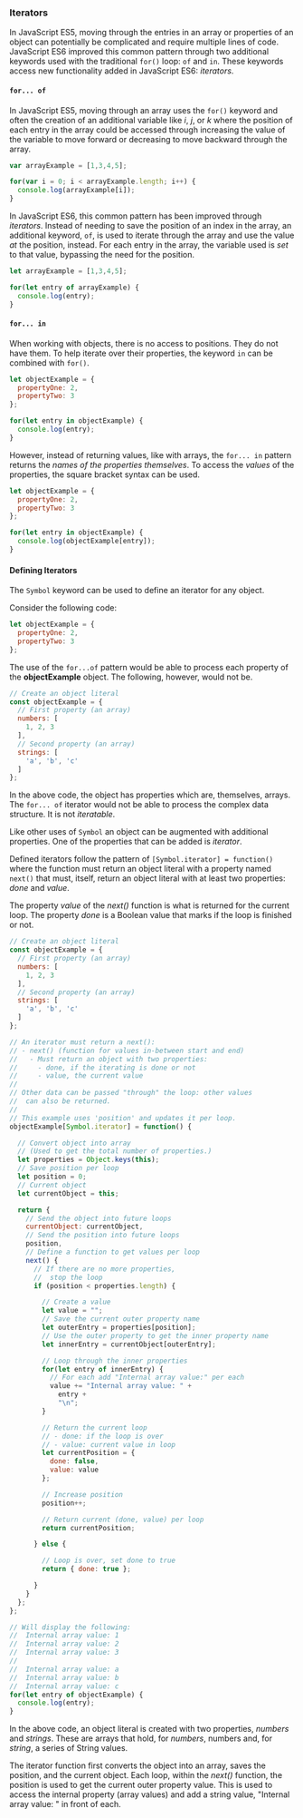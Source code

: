 
### Iterators

In JavaScript ES5, moving through the entries in an array or properties of an object can potentially be complicated and require multiple lines of code. JavaScript ES6 improved this common pattern through two additional keywords used with the traditional `for()` loop: `of` and `in`. These keywords access new functionality added in JavaScript ES6: *iterators*.

#### `for... of`

In JavaScript ES5, moving through an array uses the `for()` keyword and often the creation of an additional variable like *i*, *j*, or *k* where the position of each entry in the array could be accessed through increasing the value of the variable to move forward or decreasing to move backward through the array.

```javascript
var arrayExample = [1,3,4,5];

for(var i = 0; i < arrayExample.length; i++) {
  console.log(arrayExample[i]);
}
```

In JavaScript ES6, this common pattern has been improved through *iterators*. Instead of needing to save the position of an index in the array, an additional keyword, `of`, is used to iterate through the array and use the value *at* the position, instead. For each entry in the array, the variable used is *set* to that value, bypassing the need for the position.

```javascript
let arrayExample = [1,3,4,5];

for(let entry of arrayExample) {
  console.log(entry);
}
```

#### `for... in`

When working with objects, there is no access to positions. They do not have them. To help iterate over their properties, the keyword `in` can be combined with `for()`.

```javascript
let objectExample = {
  propertyOne: 2,
  propertyTwo: 3
};

for(let entry in objectExample) {
  console.log(entry);
}
```

However, instead of returning values, like with arrays, the `for... in` pattern returns the *names of the properties themselves*. To access the *values* of the properties, the square bracket syntax can be used.

```javascript
let objectExample = {
  propertyOne: 2,
  propertyTwo: 3
};

for(let entry in objectExample) {
  console.log(objectExample[entry]);
}
```

#### Defining Iterators

The `Symbol` keyword can be used to define an iterator for any object.

Consider the following code:

```javascript
let objectExample = {
  propertyOne: 2,
  propertyTwo: 3
};
```

The use of the `for...of` pattern would be able to process each property of the **objectExample** object. The following, however, would not be.

```javascript
// Create an object literal
const objectExample = {
  // First property (an array)
  numbers: [
    1, 2, 3
  ],
  // Second property (an array)
  strings: [
    'a', 'b', 'c'
  ]
};
```

In the above code, the object has properties which are, themselves, arrays. The `for... of` iterator would not be able to process the complex data structure. It is not *iteratable*.

Like other uses of `Symbol` an object can be augmented with additional properties. One of the properties that can be added is *iterator*.

Defined iterators follow the pattern of `[Symbol.iterator] = function()` where the function must return an object literal with a property named `next()` that must, itself, return an object literal with at least two properties: *done* and *value*.

The property *value* of the *next()* function is what is returned for the current loop. The property *done* is a Boolean value that marks if the loop is finished or not.

```javascript
// Create an object literal
const objectExample = {
  // First property (an array)
  numbers: [
    1, 2, 3
  ],
  // Second property (an array)
  strings: [
    'a', 'b', 'c'
  ]
};

// An iterator must return a next():
// - next() (function for values in-between start and end)
//   - Must return an object with two properties:
//     - done, if the iterating is done or not
//     - value, the current value
//
// Other data can be passed "through" the loop: other values
//  can also be returned.
//
// This example uses 'position' and updates it per loop.
objectExample[Symbol.iterator] = function() {

  // Convert object into array
  // (Used to get the total number of properties.)
  let properties = Object.keys(this);
  // Save position per loop
  let position = 0;
  // Current object
  let currentObject = this;

  return {
    // Send the object into future loops
    currentObject: currentObject,
    // Send the position into future loops
    position,
    // Define a function to get values per loop
    next() {
      // If there are no more properties,
      //  stop the loop
      if (position < properties.length) {

        // Create a value
        let value = "";
        // Save the current outer property name
        let outerEntry = properties[position];
        // Use the outer property to get the inner property name
        let innerEntry = currentObject[outerEntry];

        // Loop through the inner properties
        for(let entry of innerEntry) {
          // For each add "Internal array value:" per each
          value += "Internal array value: " +
            entry +
            "\n";
        }

        // Return the current loop
        // - done: if the loop is over
        // - value: current value in loop
        let currentPosition = {
          done: false,
          value: value
        };

        // Increase position
        position++;

        // Return current (done, value) per loop
        return currentPosition;

      } else {

        // Loop is over, set done to true
        return { done: true };

      }
    }
  };
};

// Will display the following:
//  Internal array value: 1
//  Internal array value: 2
//  Internal array value: 3
//
//  Internal array value: a
//  Internal array value: b
//  Internal array value: c
for(let entry of objectExample) {
  console.log(entry);
}
```

In the above code, an object literal is created with two properties, *numbers* and *strings*. These are arrays that hold, for *numbers*, numbers and, for *string*, a series of String values.

The iterator function first converts the object into an array, saves the position, and the current object. Each loop, within the *next()* function, the position is used to get the current outer property value. This is used to access the internal property (array values) and add a string value, "Internal array value: " in front of each.
